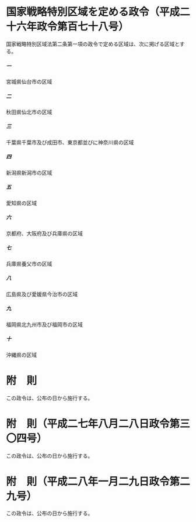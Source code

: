 # 国家戦略特別区域を定める政令（平成二十六年政令第百七十八号）
国家戦略特別区域法第二条第一項の政令で定める区域は、次に掲げる区域とする。
##### 一
宮城県仙台市の区域
##### 二
秋田県仙北市の区域
##### 三
千葉県千葉市及び成田市、東京都並びに神奈川県の区域
##### 四
新潟県新潟市の区域
##### 五
愛知県の区域
##### 六
京都府、大阪府及び兵庫県の区域
##### 七
兵庫県養父市の区域
##### 八
広島県及び愛媛県今治市の区域
##### 九
福岡県北九州市及び福岡市の区域
##### 十
沖縄県の区域
# 附　則
この政令は、公布の日から施行する。
# 附　則（平成二七年八月二八日政令第三〇四号）
この政令は、公布の日から施行する。
# 附　則（平成二八年一月二九日政令第二九号）
この政令は、公布の日から施行する。
